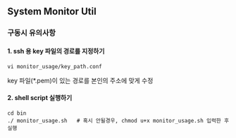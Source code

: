 ## System Monitor Util

### 구동시 유의사항

#### 1. ssh 용 key 파일의 경로를 지정하기

```
vi monitor_usage/key_path.conf
```

key 파일(\*.pem)이 있는 경로를 본인의 주소에 맞게 수정

#### 2. shell script 실행하기

```
cd bin
./ monitor_usage.sh   # 혹시 안될경우, chmod u+x monitor_usage.sh 입력한 후 실행
```
